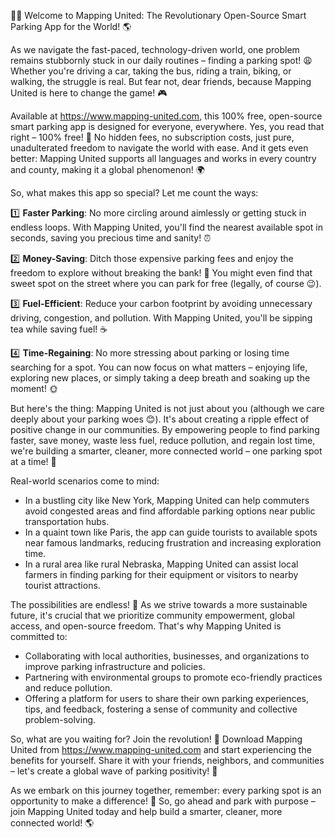 🚗💡 Welcome to Mapping United: The Revolutionary Open-Source Smart Parking App for the World! 🌎

As we navigate the fast-paced, technology-driven world, one problem remains stubbornly stuck in our daily routines – finding a parking spot! 😩 Whether you're driving a car, taking the bus, riding a train, biking, or walking, the struggle is real. But fear not, dear friends, because Mapping United is here to change the game! 🎮

Available at https://www.mapping-united.com, this 100% free, open-source smart parking app is designed for everyone, everywhere. Yes, you read that right – 100% free! 💸 No hidden fees, no subscription costs, just pure, unadulterated freedom to navigate the world with ease. And it gets even better: Mapping United supports all languages and works in every country and county, making it a global phenomenon! 🌍

So, what makes this app so special? Let me count the ways:

1️⃣ **Faster Parking**: No more circling around aimlessly or getting stuck in endless loops. With Mapping United, you'll find the nearest available spot in seconds, saving you precious time and sanity! ⏰

2️⃣ **Money-Saving**: Ditch those expensive parking fees and enjoy the freedom to explore without breaking the bank! 💸 You might even find that sweet spot on the street where you can park for free (legally, of course 😉).

3️⃣ **Fuel-Efficient**: Reduce your carbon footprint by avoiding unnecessary driving, congestion, and pollution. With Mapping United, you'll be sipping tea while saving fuel! ☕️

4️⃣ **Time-Regaining**: No more stressing about parking or losing time searching for a spot. You can now focus on what matters – enjoying life, exploring new places, or simply taking a deep breath and soaking up the moment! 🌞

But here's the thing: Mapping United is not just about you (although we care deeply about your parking woes 😊). It's about creating a ripple effect of positive change in our communities. By empowering people to find parking faster, save money, waste less fuel, reduce pollution, and regain lost time, we're building a smarter, cleaner, more connected world – one parking spot at a time! 🌈

Real-world scenarios come to mind:

* In a bustling city like New York, Mapping United can help commuters avoid congested areas and find affordable parking options near public transportation hubs.
* In a quaint town like Paris, the app can guide tourists to available spots near famous landmarks, reducing frustration and increasing exploration time.
* In a rural area like rural Nebraska, Mapping United can assist local farmers in finding parking for their equipment or visitors to nearby tourist attractions.

The possibilities are endless! 🌈 As we strive towards a more sustainable future, it's crucial that we prioritize community empowerment, global access, and open-source freedom. That's why Mapping United is committed to:

* Collaborating with local authorities, businesses, and organizations to improve parking infrastructure and policies.
* Partnering with environmental groups to promote eco-friendly practices and reduce pollution.
* Offering a platform for users to share their own parking experiences, tips, and feedback, fostering a sense of community and collective problem-solving.

So, what are you waiting for? Join the revolution! 🚀 Download Mapping United from https://www.mapping-united.com and start experiencing the benefits for yourself. Share it with your friends, neighbors, and communities – let's create a global wave of parking positivity! 🌊

As we embark on this journey together, remember: every parking spot is an opportunity to make a difference! 💪 So, go ahead and park with purpose – join Mapping United today and help build a smarter, cleaner, more connected world! 🌎